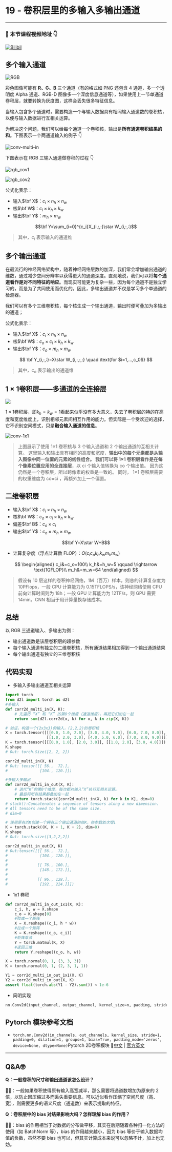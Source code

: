 # 19 - 卷积层里的多输入多输出通道

---

### 🎦 本节课程视频地址 👇

[![Bilibil](https://i1.hdslb.com/bfs/archive/66e9026b84cf669fc6c3862ac4648b8d3349275a.jpg@640w_400h_100Q_1c.webp)](https://www.bilibili.com/video/BV1MB4y1F7of)

## 多个输入通道

![RGB](Images/thumb_photoshop-tutorial-r-separate-an-image-into-rgb-color-layers-57693846.png)

彩色图像可能有 **R、G、B** 三个通道（有的格式如 PNG 还包含 4 通道，多一个透明度 Alpha 通道、RGB-D 图像多一个深度信息通道等），如果使用上一节单通道卷积层，就要转换为灰度图，这样会丢失很多特征信息。

当输入包含多个通道时，需要构造一个与输入数据具有相同输入通道数的卷积核，以便与输入数据进行互相关运算。

为解决这个问题，我们可以给每个通道一个卷积核，输出是**所有通道卷积结果的和**。下图表示一个两通道输入的例子 👇

![conv-multi-in](https://zh.d2l.ai/_images/conv-multi-in.svg)

下图表示在 RGB 三输入通道做卷积的过程 👇

![rgb_cov1](Images/rgb_cov1.gif)

![rgb_cov2](Images/rgb_cov2.gif)

公式化表示：

- 输入$\bf X$：$c_i\times n_h\times n_w$
- 核$\bf W$：$c_i\times k_h\times k_w$
- 输出$\bf Y$：$m_h\times m_w$

$$\bf Y=\sum_{i=0}^{c_i}X_{i,:,:}\star W_{i,:,:}$$

> 其中，$c_i$ 表示输入的通道维

## 多个输出通道

在最流行的神经网络架构中，随着神经网络层数的加深，我们常会增加输出通道的维数，通过减少空间分辨率以获得更大的通道深度。直观地说，我们可以将**每个通道看作是对不同特征的响应**。而现实可能更为复杂一些，因为每个通道不是独立学习的，而是为了共同使用而优化的。因此，多输出通道并不仅是学习多个单通道的检测器。

我们可以有多个三维卷积核，每个核生成一个输出通道，输出时便可叠加为多输出的通道；

公式化表示：

- 输入$\bf X$：$c_i\times n_h\times n_w$
- 核$\bf W$：$c_o\times c_i\times k_h\times k_w$
- 输出$\bf Y$：$c_o\times m_h\times m_w$

$$
\bf Y_{i,:,:}=X\star W_{i,:,:,:} \quad \text{for $i=1,…,c_0$}
$$

> 其中，$c_o$ 表示输出的通道维

## $1\times 1$卷积层——多通道的全连接层

![](Images/cov_1x1.jpg)

$1\times 1$卷积层，即$k_h=k_w=1$看起来似乎没有多大意义，失去了卷积层的特的在高度和宽度维度上，识别相邻元素间相互作用的能力。但实际是一个受欢迎的选择，它不识别空间模式，只是**融合输入通道的信息**。

![conv-1x1](https://zh.d2l.ai/_images/conv-1x1.svg)

> 上图展示了使用 1×1 卷积核与 3 个输入通道和 2 个输出通道的互相关计算。 这里输入和输出具有相同的高度和宽度，**输出中的每个元素都是从输入图像中同一位置的元素的线性组合。 我们可以将 1×1 卷积层看作是在每个像素位置应用的全连接层**，以 ci 个输入值转换为 co 个输出值。 因为这仍然是一个卷积层，所以跨像素的权重是一致的。 同时， 1×1 卷积层需要的权重维度为 co×ci ，再额外加上一个偏置。

## 二维卷积层

- 输入$\bf X$：$c_i\times n_h\times n_w$
- 核$\bf W$：$c_o\times c_i\times k_h\times k_w$
- 偏差$\bf B$：$c_o\times c_i$
- 输出$\bf Y$：$c_o\times m_h\times m_w$

$$\bf Y=X\star W+B$$

- 计算复杂度（浮点计算数 FLOP）：$O(c_ic_ok_hk_wm_hm_w)$

$$
\begin{aligned}
    c_i&=c_o=100\\
    k_h&=h_w=5 \qquad \rightarrow \text{1GFLOP}\\
    m_h&=m_w=64
\end{aligned}
$$

> 假设有 10 层这样的卷积神经网络，1M（百万）样本，则总的计算复杂度为 10PFlops，一般 CPU 计算能力为 0.15TFLOPS/s，该神经网络使用 CPU 前向计算时间则为 18h；一般 GPU 计算能力为 12TF/s，则 GPU 需要 14min。CNN 相当于用计算量换存储成本。

## 总结

以 RGB 三通道输入、多输出为例：

- 输出通道数是该层卷积层的超参数
- 每个输入通道有独立的二维卷积核，所有通道结果相加得到一个输出通道结果
- 每个输出通道有独立的三维卷积核

## 代码实现

- 多输入多输出通道互相关运算

```python
import torch
from d2l import torch as d2l
#多输入
def corr2d_multi_in(X, K):
    # 先遍历 “X” 和 “K” 的第0个维度（通道维度），再把它们加在一起
    return sum(d2l.corr2d(x, k) for x, k in zip(X, K))

# 验证，构造一个(2x3x3)的输入，(2,2,2)的卷积核
X = torch.tensor([[[0.0, 1.0, 2.0], [3.0, 4.0, 5.0], [6.0, 7.0, 8.0]],
                  [[1.0, 2.0, 3.0], [4.0, 5.0, 6.0], [7.0, 8.0, 9.0]]])
K = torch.tensor([[[0.0, 1.0], [2.0, 3.0]], [[1.0, 2.0], [3.0, 4.0]]])
K.shape
# Out: torch.Size([2, 2, 2])

corr2d_multi_in(X, K)
# Out: tensor([[ 56.,  72.],
#              [104., 120.]])

#多输入多输出
def corr2d_multi_in_out(X, K):
    # 迭代“K”的第0个维度，每次都对输入“X”执行互相关运算。
    # 最后将所有结果都叠加在一起
    return torch.stack([corr2d_multi_in(X, k) for k in K], dim=0)
# stack():Concatenates a sequence of tensors along a new dimension.
# All tensors need to be of the same size.
# dim=0

# 使用原有的K创建一个拥有三个输出通道的核K，核参数依次增1
K = torch.stack((K, K + 1, K + 2), dim=0)
K.shape
# Out: torch.size([3,2,2,2])

corr2d_multi_in_out(X, K)
# Out:tensor([[[ 56.,  72.],
#              [104., 120.]],
#
#             [[ 76., 100.],
#              [148., 172.]],
#
#             [[ 96., 128.],
#              [192., 224.]]])
```

- 1x1 卷积

```python
def corr2d_multi_in_out_1x1(X, K):
    c_i, h, w = X.shape
    c_o = K.shape[0]
    #拉成一个矩阵
    X = X.reshape((c_i, h * w))
    #拉成一个矩阵
    K = K.reshape((c_o, c_i))
    #矩阵乘法
    Y = torch.matmul(K, X)
    #返回三维
    return Y.reshape((c_o, h, w))

X = torch.normal(0, 1, (3, 3, 3))
K = torch.normal(0, 1, (2, 3, 1, 1))

Y1 = corr2d_multi_in_out_1x1(X, K)
Y2 = corr2d_multi_in_out(X, K)
assert float(torch.abs(Y1 - Y2).sum()) < 1e-6
```

- 简明实现

```python
nn.Conv2d(input_channel, output_channel, kernel_size=n, padding, stride)
```

## Pytorch 模块参考文档

- `torch.nn.Conv2d(in_channels, out_channels, kernel_size, stride=1, padding=0, dilation=1, groups=1, bias=True, padding_mode='zeros', device=None, dtype=None)`Pytorch 2D卷积模块 🧐[中文](https://pytorch-cn.readthedocs.io/zh/latest/package_references/torch-nn/#_1) | [官方英文](https://pytorch.org/docs/stable/generated/torch.nn.Conv2d.html#torch.nn.Conv2d)

---

## Q&A🤓

**Q：一般卷积的尺寸和输出通道该怎么设计？**

**🙋‍♂️**：一般如果卷积使得原有输入高宽减半，那么需要将通道数增加为原来的 2 倍，以防止因压缩过多而丢失重要信息。可以近似看作压缩了空间尺度（高、宽），则需要更多的语义尺度（通道数）来表示提取的特征。

**Q：卷积层中的 bias 对结果影响大吗？怎样理解 bias 的作用？**

**🙋‍♂️**：bias 的作用相当于对数据的分布做平移，其实在后期随着各种归一化方法的使用（如 BatchNorm 等），bias 的作用越来越小，因为 bias 等价于输入数据均值的负数，虽然不要 bias 也可以，但其实计算成本来说可以忽略不计，加上也无妨。
